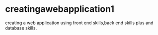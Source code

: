 # creatingawebapplication1
creating a web application using front end skills,back end skills plus and database skills.
